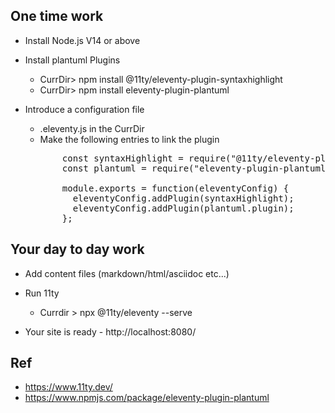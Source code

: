 ## One time work
- Install Node.js V14 or above


- Install plantuml Plugins
    - CurrDir> npm install @11ty/eleventy-plugin-syntaxhighlight
    - CurrDir> npm install eleventy-plugin-plantuml


- Introduce a configuration file 
    - .eleventy.js in the CurrDir
    - Make the following entries to link the plugin
  <pre>
         const syntaxHighlight = require("@11ty/eleventy-plugin-syntaxhighlight");
         const plantuml = require("eleventy-plugin-plantuml");
     
         module.exports = function(eleventyConfig) {
           eleventyConfig.addPlugin(syntaxHighlight);
           eleventyConfig.addPlugin(plantuml.plugin);
         };
  </pre>
  
## Your day to day work 
- Add content files (markdown/html/asciidoc etc...)

- Run 11ty
  - Currdir > npx @11ty/eleventy --serve

- Your site is ready - http://localhost:8080/

## Ref
- https://www.11ty.dev/
- https://www.npmjs.com/package/eleventy-plugin-plantuml
